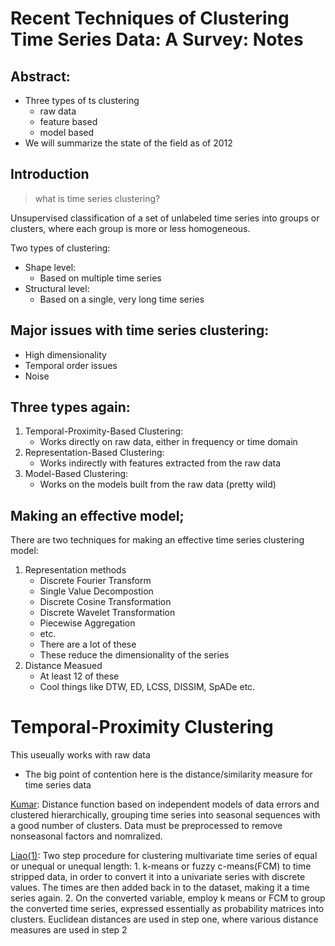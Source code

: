 # Recent Techniques of Clustering Time Series Data: A Survey: Notes

## Abstract: 

* Three types of ts clustering
	* raw data
	* feature based
	* model based
* We will summarize the state of the field as of 2012

## Introduction

> what is time series clustering?

Unsupervised classification of a set of unlabeled time series into groups or clusters, where each group is more or less homogeneous.
 
 Two types of clustering:
 * Shape level:
 	* Based on multiple time series
* Structural level:
	* Based on a single, very long time series 


## Major issues with time series clustering:

* High dimensionality
* Temporal order issues
* Noise

## Three types again:

1. Temporal-Proximity-Based Clustering:
	* Works directly on raw data, either in frequency or time domain
2. Representation-Based Clustering:
	* Works indirectly with features extracted from the raw data
3. Model-Based Clustering:
	* Works on the models built from the raw data (pretty wild)


## Making an effective model;

There are two techniques for making an effective time series clustering model:

1. Representation methods
	* Discrete Fourier Transform
	* Single Value Decompostion
	* Discrete Cosine Transformation
	* Discrete Wavelet Transformation
	* Piecewise Aggregation
	* etc.
	* There are a lot of these
	* These reduce the dimensionality of the series
2. Distance Measued
	* At least 12 of these
	* Cool things like DTW, ED, LCSS, DISSIM, SpADe etc.


# Temporal-Proximity Clustering

This useually works with raw data

* The big point of contention here is the distance/similarity measure for time series data


[Kumar](KumarSeasonalPatterns.pdf): Distance function based on independent models of data errors and clustered hierarchically, grouping time series into seasonal sequences with a good number of clusters. Data must be preprocessed to remove nonseasonal factors and nomralized.

[Liao(1)](Liao-TwoSteps.pdf): Two step procedure for clustering multivariate time series of equal or unequal or unequal length:
	1. k-means or fuzzy c-means(FCM) to time stripped data, in order to convert it into a univariate series with discrete values. The times are then added back in to the dataset, making it a time series again. 
	2. On the converted variable, employ k means or FCM to group the converted time series, expressed essentially as probability matrices into clusters. Euclidean distances are used in step one, where various distance measures are used in step 2
